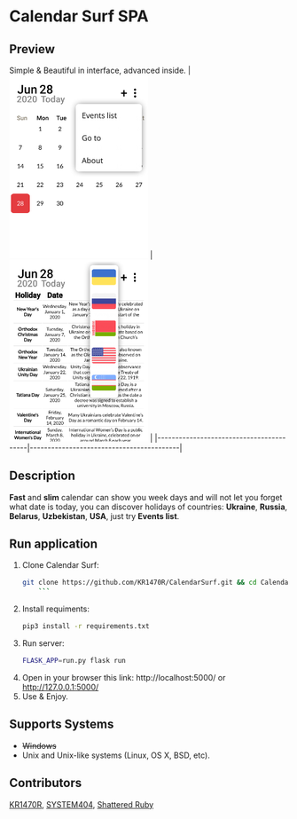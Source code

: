 # Calendar Surf SPA

## Preview
Simple & Beautiful in interface, advanced inside.
|<img src="/screenshots/1.png" width=250> | <img src="/screenshots/2.png" width=250> |
|-----------------------------------------|------------------------------------------|

## Description
**Fast** and **slim** calendar can show you week days and will not let you forget what date is today, you can discover holidays of countries: **Ukraine**, **Russia**, **Belarus**, **Uzbekistan**, **USA**, just try **Events list**.

## Run application

 1. Clone Calendar Surf:
	 ```sh
	 git clone https://github.com/KR1470R/CalendarSurf.git && cd CalendarSurf/
    	 ```
 2. Install requiments:
	 ```sh
	pip3 install -r requirements.txt
	```
 3. Run server:
	```sh
	FLASK_APP=run.py flask run
	```
 4. Open in your browser this link:
	http://localhost:5000/ or http://127.0.0.1:5000/
 5. Use & Enjoy.
	 
## Supports Systems

 - ~~Windows~~
 - Unix and Unix-like systems (Linux, OS X, BSD, etc).
## Contributors
[KR1470R][1], [SYSTEM404][2], [Shattered Ruby][3]

[1]:https://github.com/KR1470R
[2]:https://github.com/404system404
[3]:https://github.com/unurgunite
